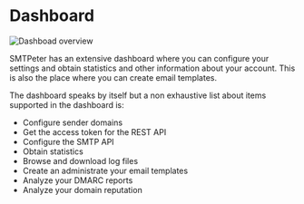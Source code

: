 # Dashboard

![Dashboad overview](Images/dashboardoverview.png)

SMTPeter has an extensive dashboard where you can configure your settings
and obtain statistics and other information about your account. This is
also the place where you can create email templates.

The dashboard speaks by itself but a non exhaustive list about items
supported in the dashboard is:

* Configure sender domains
* Get the access token for the REST API
* Configure the SMTP API
* Obtain statistics
* Browse and download log files
* Create an administrate your email templates
* Analyze your DMARC reports
* Analyze your domain reputation
